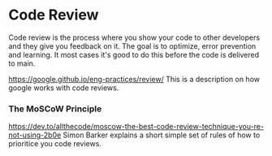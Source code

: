 # Code Review #
Code review is the process where you show your code to other developers and they give you feedback on it. The goal is to optimize, error prevention and learning. It most cases it's good to do this before the code is delivered to main.

https://google.github.io/eng-practices/review/ 
This is a description on how google works with code reviews.


### The MoSCoW Principle ###
https://dev.to/allthecode/moscow-the-best-code-review-technique-you-re-not-using-2b0e
Simon Barker explains a short simple set of rules of how to prioritice you code reviews.
